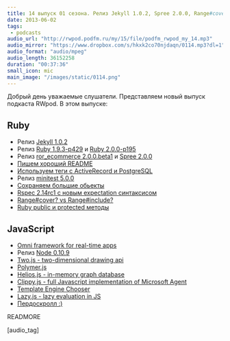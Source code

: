 ```yaml
---
title: 14 выпуск 01 сезона. Релиз Jekyll 1.0.2, Spree 2.0.0, Range#cover? vs Range#include?, Two.js, Polymer.js, пердоскролл и прочее
date: 2013-06-02
tags:
 - podcasts
audio_url: "http://rwpod.podfm.ru/my/15/file/podfm_rwpod_my_14.mp3"
audio_mirror: "https://www.dropbox.com/s/hkxk2co70njdaqn/0114.mp3?dl=1"
audio_format: "audio/mpeg"
audio_length: 36152258
duration: "00:37:36"
small_icon: mic
main_image: "/images/static/0114.png"
---
```


Добрый день уважаемые слушатели. Представляем новый выпуск подкаста RWpod. В этом выпуске:

## Ruby

 - Релиз [Jekyll 1.0.2](https://github.com/blog/1502-jekyll-turns-1-0)
 - Релиз [Ruby 1.9.3-p429](http://www.ruby-lang.org/en/news/2013/05/14/ruby-1-9-3-p429-is-released/) и [Ruby 2.0.0-p195](http://www.ruby-lang.org/en/news/2013/05/14/ruby-2-0-0-p195-is-released/)
 - Релиз [ror_ecommerce 2.0.0.beta1](http://ror-e.com/posts/37-ror-ecommerce-2-0-0-beta1-rails-4-upgrade) и [Spree 2.0.0](http://spreecommerce.com/blog/spree-2-0-0-released)
 - [Пишем хороший README](http://blog.thefrontiergroup.com.au/2013/05/writing-a-good-readme/)
 - [Используем теги с ActiveRecord и PostgreSQL](http://monkeyandcrow.com/blog/tagging_with_active_record_and_postgres/)
 - Релиз [minitest 5.0.0](http://blog.zenspider.com/releases/2013/05/minitest-version-5-0-0-has-been-released.html)
 - [Сохраняем большие обьекты](https://github.com/anamartinez/large_object_store)
 - [Rspec 2.14rc1 с новым expectation синтаксисом](http://teaisaweso.me/blog/2013/05/27/rspecs-new-message-expectation-syntax/)
 - [Range#cover? vs Range#include?](http://gistflow.com/posts/816-range-include-vs-range-cover)
 - [Ruby public и protected методы](http://devblog.orgsync.com/private-and-protected-they-might-not-mean-what-you-think-they-mean/)

## JavaScript

 - [Omni framework for real-time apps](http://omni.kevinbedi.com/)
 - Релиз [Node 0.10.9](http://blog.nodejs.org/2013/05/30/node-v0-10-9-stable/)
 - [Two.js - two-dimensional drawing api](http://jonobr1.github.io/two.js/)
 - [Polymer.js](http://www.polymer-project.org/)
 - [Helios.js - in-memory graph database](http://entrendipity.github.io/helios.js/)
 - [Clippy.js - full Javascript implementation of Microsoft Agent](https://www.smore.com/clippy-js)
 - [Template Engine Chooser](http://garann.github.io/template-chooser/)
 - [Lazy.js - lazy evaluation in JS](http://dtao.github.io/lazy.js/)
 - [Пердоскролл :)](http://theonion.github.io/fartscroll.js/)


READMORE

[audio_tag]